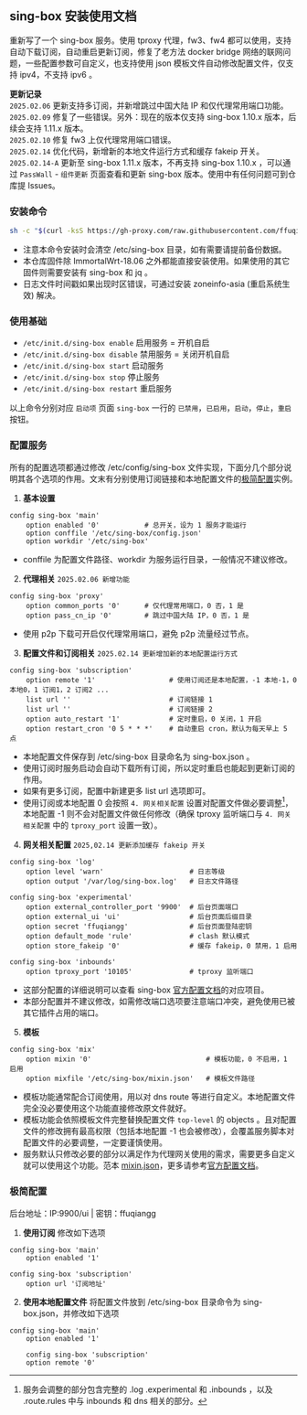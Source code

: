 ## sing-box 安装使用文档

重新写了一个 sing-box 服务。使用 tproxy 代理，fw3、fw4 都可以使用，支持自动下载订阅，自动重启更新订阅，修复了老方法 docker bridge 网络的联网问题，一些配置参数可自定义，也支持使用 json 模板文件自动修改配置文件，仅支持 ipv4，不支持 ipv6 。

**更新记录**  
`2025.02.06` 更新支持多订阅，并新增跳过中国大陆 IP 和仅代理常用端口功能。  
`2025.02.09` 修复了一些错误。另外：现在的版本仅支持 sing-box 1.10.x 版本，后续会支持 1.11.x 版本。  
`2025.02.10` 修复 fw3 上仅代理常用端口错误。  
`2025.02.14` 优化代码，新增新的本地文件运行方式和缓存 fakeip 开关。  
`2025.02.14-A` 更新至 sing-box 1.11.x 版本，不再支持 sing-box 1.10.x ，可以通过 `PassWall` - `组件更新` 页面查看和更新 sing-box 版本。使用中有任何问题可到仓库提 Issues。

### 安装命令

```bash
sh -c "$(curl -ksS https://gh-proxy.com/raw.githubusercontent.com/ffuqiangg/build_openwrt/main/patch/sing-box/install.sh)"
```

- 注意本命令安装时会清空 /etc/sing-box 目录，如有需要请提前备份数据。
- 本仓库固件除 ImmortalWrt-18.06 之外都能直接安装使用。如果使用的其它固件则需要安装有 sing-box 和 jq 。
- 日志文件时间戳如果出现时区错误，可通过安装 zoneinfo-asia (重启系统生效) 解决。

### 使用基础

- `/etc/init.d/sing-box enable` 启用服务 = 开机自启
- `/etc/init.d/sing-box disable` 禁用服务 = 关闭开机自启
- `/etc/init.d/sing-box start` 启动服务
- `/etc/init.d/sing-box stop` 停止服务
- `/etc/init.d/sing-box restart` 重启服务

以上命令分别对应 `启动项` 页面 `sing-box` 一行的 `已禁用`，`已启用`，`启动`，`停止`，`重启` 按钮。

### 配置服务

所有的配置选项都通过修改 /etc/config/sing-box 文件实现，下面分几个部分说明其各个选项的作用。文末有分别使用订阅链接和本地配置文件的[极简配置](#极简配置)实例。  

1. **基本设置**
```config
config sing-box 'main'
	option enabled '0'           # 总开关，设为 1 服务才能运行
	option conffile '/etc/sing-box/config.json'
	option workdir '/etc/sing-box'
```
- conffile 为配置文件路径、workdir 为服务运行目录，一般情况不建议修改。

2. **代理相关** `2025.02.06 新增功能`
```config
config sing-box 'proxy'
	option common_ports '0'      # 仅代理常用端口，0 否，1 是
	option pass_cn_ip '0'        # 跳过中国大陆 IP，0 否，1 是
```
- 使用 p2p 下载可开启仅代理常用端口，避免 p2p 流量经过节点。

3. **配置文件和订阅相关** `2025.02.14 更新增加新的本地配置运行方式`
```config
config sing-box 'subscription'
	option remote '1'                  # 使用订阅还是本地配置，-1 本地-1，0 本地0，1 订阅1，2 订阅2 ...
	list url ''                        # 订阅链接 1
	list url ''                        # 订阅链接 2
	option auto_restart '1'            # 定时重启，0 关闭，1 开启
	option restart_cron '0 5 * * *'    # 自动重启 cron，默认为每天早上 5 点
```
- 本地配置文件保存到 /etc/sing-box 目录命名为 sing-box.json 。
- 使用订阅时服务启动会自动下载所有订阅，所以定时重启也能起到更新订阅的作用。
- 如果有更多订阅，配置中新建更多 list url 选项即可。
- 使用订阅或本地配置 0 会按照 `4. 网关相关配置` 设置对配置文件做必要调整[^1]，本地配置 -1 则不会对配置文件做任何修改（确保 tproxy 监听端口与 `4. 网关相关配置` 中的 `tproxy_port` 设置一致）。

[^1]: 服务会调整的部分包含完整的 .log .experimental 和 .inbounds ，以及 .route.rules 中与 inbounds 和 dns 相关的部分。

4. **网关相关配置** `2025,02.14 更新添加缓存 fakeip 开关`
```config
config sing-box 'log'
	option level 'warn'                     # 日志等级
	option output '/var/log/sing-box.log'   # 日志文件路径

config sing-box 'experimental'
	option external_controller_port '9900'  # 后台页面端口
	option external_ui 'ui'                 # 后台页面后缀目录
	option secret 'ffuqiangg'               # 后台页面登陆密钥
	option default_mode 'rule'              # clash 默认模式
	option store_fakeip '0'                 # 缓存 fakeip，0 禁用，1 启用

config sing-box 'inbounds'
	option tproxy_port '10105'              # tproxy 监听端口
```
- 这部分配置的详细说明可以查看 sing-box [官方配置文档](https://sing-box.sagernet.org/zh/configuration/)的对应项目。
- 本部分配置并不建议修改，如需修改端口选项要注意端口冲突，避免使用已被其它插件占用的端口。

5. **模板**
```config
config sing-box 'mix'
	option mixin '0'                            # 模板功能，0 不启用，1 启用
	option mixfile '/etc/sing-box/mixin.json'   # 模板文件路径
```
- 模板功能通常配合订阅使用，用以对 dns route 等进行自定义。本地配置文件完全没必要使用这个功能直接修改原文件就好。
- 模板功能会依照模板文件完整替换配置文件 `top-level` 的 objects 。且对配置文件的修改拥有最高权限（包括本地配置 -1 也会被修改），会覆盖服务脚本对配置文件的必要调整，一定要谨慎使用。
- 服务默认只修改必要的部分以满足作为代理网关使用的需求，需要更多自定义就可以使用这个功能。范本 [mixin.json](https://gist.github.com/ffuqiangg/c3f004f7a7baee46e658cc47152a9466)，更多请参考[官方配置文档](https://sing-box.sagernet.org/zh/configuration/)。

### 极简配置

后台地址：IP:9900/ui | 密钥：ffuqiangg

1. **使用订阅** 修改如下选项
```config
config sing-box 'main'
	option enabled '1'

config sing-box 'subscription'
	option url '订阅地址'
```

2. **使用本地配置文件** 将配置文件放到 /etc/sing-box 目录命令为 sing-box.json，并修改如下选项
```config
config sing-box 'main'
	option enabled '1'

	config sing-box 'subscription'
	option remote '0'
```
